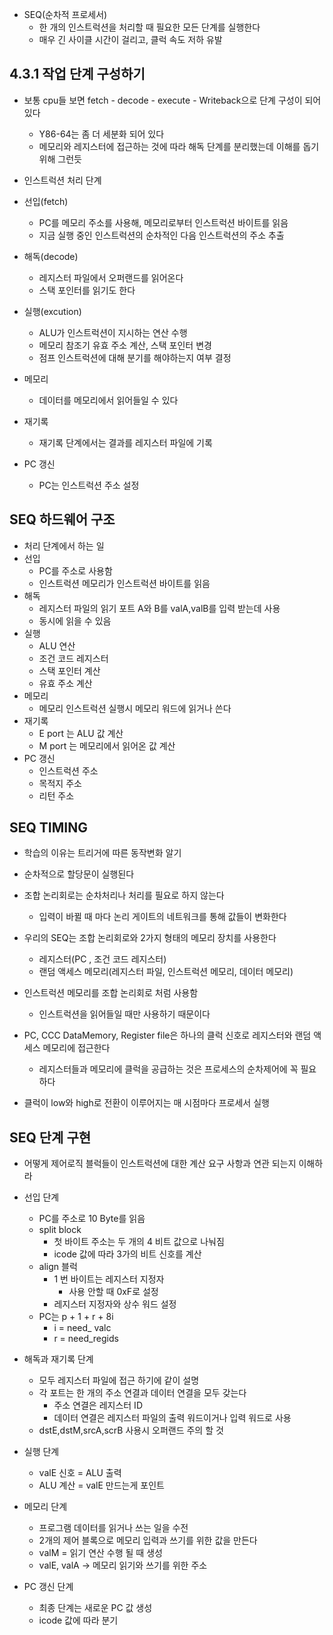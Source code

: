 * SEQ(순차적 프로세서)
	* 한 개의 인스트럭션을 처리할 때 필요한 모든 단계를 실행한다
	* 매우 긴 사이클 시간이 걸리고, 클럭 속도 저하 유발

## 4.3.1 작업 단계 구성하기
* 보통 cpu들 보면 fetch - decode -  execute - Writeback으로 단계 구성이 되어있다
	* Y86-64는 좀 더 세분화 되어 있다
	* 메모리와 레지스터에 접근하는 것에 따라 해독 단계를 분리했는데 이해를 돕기위해 그런듯


* 인스트럭션 처리 단계
* 선입(fetch)
	* PC를 메모리 주소를 사용해, 메모리로부터 인스트럭션 바이트를 읽음
	* 지금 실행 중인 인스트럭션의 순차적인 다음 인스트럭션의 주소 추출
* 해독(decode)
	* 레지스터 파일에서 오퍼랜드를 읽어온다
	* 스택 포인터를 읽기도 한다
* 실행(excution)
	* ALU가 인스트럭션이 지시하는 연산 수행
	* 메모리 참조기 유효 주소 계산, 스택 포인터 변경
	* 점프 인스트럭션에 대해 분기를 해야하는지 여부 결정
* 메모리
	* 데이터를 메모리에서 읽어들일 수 있다
* 재기록
	* 재기록 단계에서는 결과를 레지스터 파일에 기록
* PC 갱신
	* PC는 인스트럭션 주소 설정

## SEQ 하드웨어 구조

* 처리 단계에서 하는 일
* 선입
	* PC를 주소로 사용함
	* 인스트럭션 메모리가 인스트럭션 바이트를 읽음
* 해독
	* 레지스터 파일의 읽기 포트 A와 B를 valA,valB를 입력 받는데 사용
	* 동시에 읽을 수 있음
* 실행
	* ALU 연산
	* 조건 코드 레지스터
	* 스택 포인터 계산
	* 유효 주소 계산
* 메모리
	* 메모리 인스트럭션 실행시 메모리 워드에 읽거나 쓴다
* 재기록
	* E port 는 ALU 값 계산
	* M port 는 메모리에서 읽어온 값 계산
* PC 갱신
	* 인스트럭션 주소
	* 목적지 주소
	* 리턴 주소

## SEQ TIMING

* 학습의 이유는 트리거에 따른 동작변화 알기
* 순차적으로 할당문이 실행된다

* 조합 논리회로는 순차처리나 처리를 필요로 하지 않는다
	 * 입력이 바뀔 때 마다 논리 게이트의 네트워크를 통해 값들이 변화한다
 * 우리의 SEQ는 조합 논리회로와 2가지 형태의 메모리 장치를 사용한다
	 * 레지스터(PC , 조건 코드 레지스터)
	 * 랜덤 액세스 메모리(레지스터 파일, 인스트럭션 메모리, 데이터 메모리)
 * 인스트럭션 메모리를 조합 논리회로 처럼 사용함
	 * 인스트럭션을 읽어들일 때만 사용하기 때문이다
 * PC, CCC DataMemory, Register file은 하나의 클럭 신호로 레지스터와 랜덤 액세스 메모리에 접근한다
	 * 레지스터들과 메모리에 클럭을 공급하는 것은  프로세스의 순차제어에 꼭 필요하다
 * 클럭이 low와 high로 전환이 이루어지는 매 시점마다 프로세서 실행

## SEQ 단계 구현

* 어떻게 제어로직 블럭들이 인스트럭션에 대한 계산 요구 사항과 연관 되는지 이해하라

* 선입 단계
	* PC를 주소로 10 Byte를 읽음
	* split block
		* 첫 바이트 주소는 두 개의 4 비트 값으로 나눠짐
		* icode 값에 따라 3가의 비트 신호를 계산
	* align 블럭
		* 1 번 바이트는 레지스터 지정자
			* 사용 안할 때 0xF로 설정
		* 레지스터 지정자와 상수 워드 설정
	* PC는 p + 1 + r + 8i
		* i = need_ valc
		* r = need_regids
* 해독과 재기록 단계
	* 모두 레지스터 파일에 접근 하기에 같이 설명
	* 각 포트는 한 개의 주소 연결과 데이터 연결을 모두 갖는다
		* 주소 연결은 레지스터 ID
		* 데이터 연결은 레지스터 파일의 출력 워드이거나 입력 워드로 사용
	* dstE,dstM,srcA,scrB 사용시 오퍼랜드 주의 할 것
* 실행 단계
	* valE 신호 = ALU 출력
	* ALU 계산 = valE 만드는게 포인트
* 메모리 단계
	* 프로그램 데이터를 읽거나 쓰는 일을 수전
	* 2개의 제어 블록으로 메모리 입력과 쓰기를 위한 값을 만든다
	* valM = 읽기 연산 수행 될 때 생성
	* valE, valA -> 메모리 읽기와 쓰기를 위한 주소
* PC 갱신 단계
	* 최종 단계는 새로운 PC 값 생성
	* icode 값에 따라 분기
